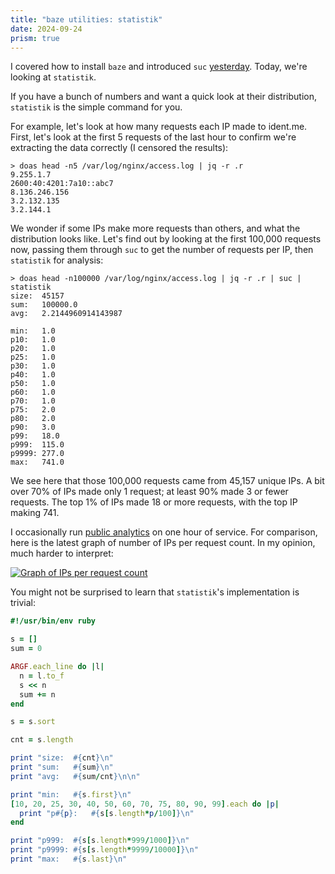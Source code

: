 ```yaml
---
title: "baze utilities: statistik"
date: 2024-09-24
prism: true
---
```


I covered how to install `baze` and introduced `suc` [yesterday](/posts/suc). Today, we're looking at `statistik`.

If you have a bunch of numbers and want a quick look at their distribution, `statistik` is the simple command for you.

For example, let's look at how many requests each IP made to ident.me. First, let's look at the first 5 requests of the last hour to confirm we're extracting the data correctly (I censored the results):

```shell
> doas head -n5 /var/log/nginx/access.log | jq -r .r
9.255.1.7
2600:40:4201:7a10::abc7
8.136.246.156
3.2.132.135
3.2.144.1
```

We wonder if some IPs make more requests than others, and what the distribution looks like. Let's find out by looking at the first 100,000 requests now, passing them through `suc` to get the number of requests per IP, then `statistik` for analysis:

```shell
> doas head -n100000 /var/log/nginx/access.log | jq -r .r | suc | statistik
size:  45157
sum:   100000.0
avg:   2.2144960914143987

min:   1.0
p10:   1.0
p20:   1.0
p25:   1.0
p30:   1.0
p40:   1.0
p50:   1.0
p60:   1.0
p70:   1.0
p75:   2.0
p80:   2.0
p90:   3.0
p99:   18.0
p999:  115.0
p9999: 277.0
max:   741.0
```

We see here that those 100,000 requests came from 45,157 unique IPs. A bit over 70% of IPs made only 1 request; at least 90% made 3 or fewer requests. The top 1% of IPs made 18 or more requests, with the top IP making 741.

I occasionally run [public analytics](https://api.ident.me/analytics) on one hour of service. For comparison, here is the latest graph of number of IPs per request count. In my opinion, much harder to interpret:

[![Graph of IPs per request count](https://api.ident.me/analytics/ips_per_req_count.png)](https://api.ident.me/analytics/ips_per_req_count.png)

You might not be surprised to learn that `statistik`'s implementation is trivial:

```ruby
#!/usr/bin/env ruby

s = []
sum = 0

ARGF.each_line do |l|
  n = l.to_f
  s << n
  sum += n
end

s = s.sort

cnt = s.length

print "size:  #{cnt}\n"
print "sum:   #{sum}\n"
print "avg:   #{sum/cnt}\n\n"

print "min:   #{s.first}\n"
[10, 20, 25, 30, 40, 50, 60, 70, 75, 80, 90, 99].each do |p|
  print "p#{p}:   #{s[s.length*p/100]}\n"
end

print "p999:  #{s[s.length*999/1000]}\n"
print "p9999: #{s[s.length*9999/10000]}\n"
print "max:   #{s.last}\n"
```
